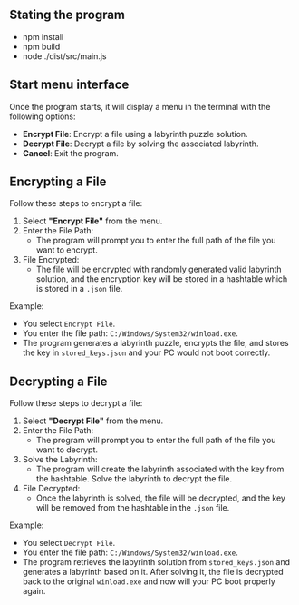 Stating the program
----------------
- npm install
- npm build
- node ./dist/src/main.js

Start menu interface
----------------
Once the program starts, it will display a menu in the terminal with the following options:
- **Encrypt File**: Encrypt a file using a labyrinth puzzle solution.
- **Decrypt File**: Decrypt a file by solving the associated labyrinth.
- **Cancel**: Exit the program.

Encrypting a File
----------------
Follow these steps to encrypt a file:
1. Select **"Encrypt File"** from the menu.
2. Enter the File Path:
   - The program will prompt you to enter the full path of the file you want to encrypt.
3. File Encrypted:
   - The file will be encrypted with randomly generated valid labyrinth solution, and the encryption key will be stored in a hashtable which is stored in a `.json` file.

Example:
- You select `Encrypt File`.
- You enter the file path: `C:/Windows/System32/winload.exe`.
- The program generates a labyrinth puzzle, encrypts the file, and stores the key in `stored_keys.json` and your PC would not boot correctly.

Decrypting a File
----------------
Follow these steps to decrypt a file:
1. Select **"Decrypt File"** from the menu.
2. Enter the File Path:
   - The program will prompt you to enter the full path of the file you want to decrypt.
3. Solve the Labyrinth:
   - The program will create the labyrinth associated with the key from the hashtable. Solve the labyrinth to decrypt the file.
4. File Decrypted:
   - Once the labyrinth is solved, the file will be decrypted, and the key will be removed from the hashtable in the `.json` file.

Example:
- You select `Decrypt File`.
- You enter the file path: `C:/Windows/System32/winload.exe`.
- The program retrieves the labyrinth solution from `stored_keys.json` and generates a labyrinth based on it. After solving it, the file is decrypted back to the original `winload.exe` and now will your PC boot properly again.